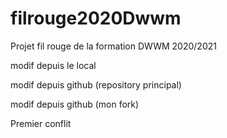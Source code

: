 # filrouge2020Dwwm

Projet fil rouge de la formation DWWM 2020/2021

modif depuis le local

modif depuis github (repository principal)

modif depuis github (mon fork)

Premier conflit
